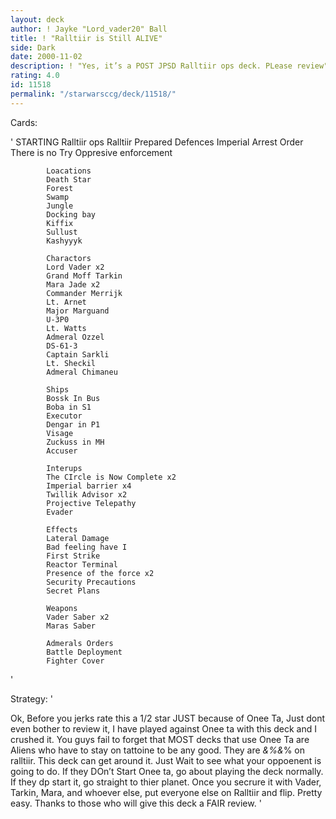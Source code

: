 ```yaml
---
layout: deck
author: ! Jayke "Lord_vader20" Ball
title: ! "Ralltiir is Still ALIVE"
side: Dark
date: 2000-11-02
description: ! "Yes, it’s a POST JPSD Ralltiir ops deck. PLease review"
rating: 4.0
id: 11518
permalink: "/starwarsccg/deck/11518/"
---
```

Cards: 

'
		    STARTING
		    Ralltiir ops
		    Ralltiir
		    Prepared Defences
		    Imperial Arrest Order
		    There is no Try
		    Oppresive enforcement

		    Loacations
		    Death Star
		    Forest
		    Swamp
		    Jungle
		    Docking bay
		    Kiffix
		    Sullust
		    Kashyyyk

		    Charactors
		    Lord Vader x2
		    Grand Moff Tarkin
		    Mara Jade x2
		    Commander Merrijk
		    Lt. Arnet
		    Major Marguand
		    U-3P0
		    Lt. Watts
		    Admeral Ozzel
		    DS-61-3
		    Captain Sarkli
		    Lt. Sheckil
		    Admeral Chimaneu

		    Ships
		    Bossk In Bus
		    Boba in S1
		    Executor
		    Dengar in P1
		    Visage
		    Zuckuss in MH
		    Accuser

		    Interups
		    The CIrcle is Now Complete x2
		    Imperial barrier x4
		    Twillik Advisor x2
		    Projective Telepathy
		    Evader

		    Effects
		    Lateral Damage
		    Bad feeling have I
		    First Strike
		    Reactor Terminal
		    Presence of the force x2
		    Security Precautions
		    Secret Plans

		    Weapons
		    Vader Saber x2
		    Maras Saber

		    Admerals Orders
		    Battle Deployment
		    Fighter Cover
'

Strategy: '

Ok, Before you jerks rate this a 1/2 star JUST because of Onee Ta, Just dont even bother to review it, I have played against Onee ta with this deck and I crushed it. You guys fail to forget that MOST decks that use Onee Ta are Aliens who have to stay on tattoine to be any good. They are *&%&*% on ralltiir. This deck can get around it. Just Wait to see what  your oppoenent is going to do. If they DOn’t Start Onee ta, go about playing the deck normally. If they dp start it, go straight to thier planet. Once you secrure it with Vader, Tarkin, Mara, and whoever else, put everyone else on Ralltiir and flip. Pretty easy. Thanks to those who will give this deck a FAIR review. '
